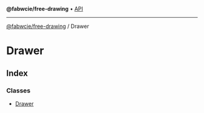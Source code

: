 **@fabwcie/free-drawing** • [API](../README.md)

***

[@fabwcie/free-drawing](../README.md) / Drawer

# Drawer

## Index

### Classes

- [Drawer](classes/Drawer.md)
